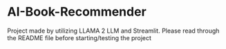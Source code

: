 # AI-Book-Recommender
Project made by utilizing LLAMA 2 LLM and Streamlit. Please read through the README file before starting/testing the project
